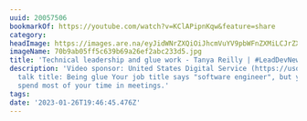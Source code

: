 ```yaml
---
uuid: 20057506
bookmarkOf: https://youtube.com/watch?v=KClAPipnKqw&feature=share
category:
headImage: https://images.are.na/eyJidWNrZXQiOiJhcmVuYV9pbWFnZXMiLCJrZXkiOiIyMDA1NzUwNi9vcmlnaW5hbF83MGI5YWIwNWZmNWM2MzliNjlhMjZlZjJhYmMyMzNkNS5qcGciLCJlZGl0cyI6eyJyZXNpemUiOnsid2lkdGgiOjEyMDAsImhlaWdodCI6MTIwMCwiZml0IjoiaW5zaWRlIiwid2l0aG91dEVubGFyZ2VtZW50Ijp0cnVlfSwid2VicCI6eyJxdWFsaXR5Ijo5MH0sImpwZWciOnsicXVhbGl0eSI6OTB9LCJyb3RhdGUiOm51bGx9fQ==?bc=0
imageName: 70b9ab05ff5c639b69a26ef2abc233d5.jpg
title: 'Technical leadership and glue work - Tanya Reilly | #LeadDevNewYork'
description: 'Video sponsor: United States Digital Service (https://usds.gov) Full
  talk title: Being glue Your job title says "software engineer", but you seem to
  spend most of your time in meetings.'
tags:
date: '2023-01-26T19:46:45.476Z'
---
```

